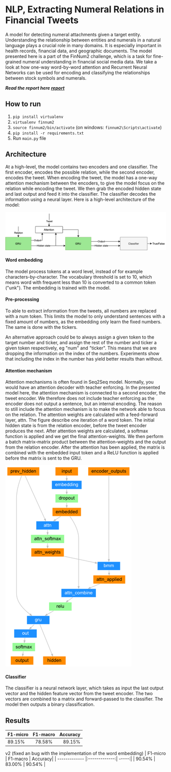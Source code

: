 # NLP, Extracting Numeral Relations in Financial Tweets
A model for detecting numeral attachments given a target entity. Understanding the relationship between entities and numerals in a natural language plays a crucial role in many domains. It is especially important in health records, financial data, and geographic documents. The model presented here is a part of the FinNum2 challenge, which is a task for fine-grained numeral understanding in financial social media data. We take a look at how one-way word-by-word attention and Recurrent Neural Networks can be used for encoding and classifying the relationships between stock symbols and numerals.

 ***Read the report here [report](report.pdf)***


## How to run 
1. `pip install virtualenv`
2. `virtualenv finnum2`
3. `source finnum2/bin/activate` (on windows: `finnum2\Scripts\activate`)
4. `pip install -r requirements.txt`
5. Run `main.py` file


## Architecture
At a high-level, the model contains two encoders and one classifier. The first encoder, encodes the possible relation, while the second encoder, encodes the tweet. When encoding the tweet, the model has a one-way attention mechanism between the encoders, to give the model focus on the relation while encoding the tweet. We then grab the encoded hidden state and last output and feed it into the classifier. The classifier decodes the information using a neural layer. Here is a high-level architecture of the model:

![Architecture](/images/Entity-relation-extraction.png)


#### Word embedding
The model process tokens at a word level, instead of for example characters-by-character. The vocabulary threshold is set to 10, which means word with frequent less than 10 is converted to a common token ("unk"). The embedding is trained with the model. 

#### Pre-processing
To able to extract information from the tweets, all numbers are replaced with a num<index> token. This limits the model to only understand sentences with a fixed amount of numbers, as the embedding only learn the fixed numbers. The same is done with the tickers. 

An alternative approach could be to always assign a given token to the target number and ticker, and assign the rest of the number and ticker a given token respectively, eg "num" and "ticker". This means that we are dropping the information on the index of the numbers. Experiments show that including the index in the number has yield better results than without. 


#### Attention mechanism 
Attention mechanisms is often found in Seq2Seq model. Normally, you would have an attention decoder with teacher enforcing. In the presented model here, the attention mechanism is connected to a second encoder, the tweet encoder. We therefore does not include teacher enforcing as the encoder does not output a sentence, but an internal encoding. The reason to still include the attention mechanism is to make the network able to focus on the relation. The attention weights are calculated with a feed-forward layer, attn. The figure describe one iteration of a word token. The initial hidden state is from the relation encoder, before the tweet encoder produces the next. After attention weights are calculated, a softmax function is applied and we get the final attention-weights. We then perform a batch matrix-matrix product between the attention-weights and the output from the relation encoder. After the attention has been applied, the matrix is combined with the embedded input token and a ReLU function is applied before the matrix is sent to the GRU. 


![attention](/images/attention-decoder-network.png)

#### Classifier
The classifier is a neural network layer, which takes as input the last output vector and the hidden feature vector from the tweet encoder. The two vectors are combined to a matrix and forward-passed to the classifier. The model then outputs a binary classification. 


## Results
| F1-micro      | F1-macro      | Accuracy|
| ------------- |:-------------:| -----:|
| 89.15%      | 78.58% | 89.15% |


v2 (fixed an bug with the implementation of the word embedding)
| F1-micro      | F1-macro      | Accuracy|
| ------------- |:-------------:| -----:|
| 90.54%      | 83.00% | 90.54% |

